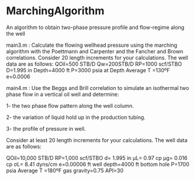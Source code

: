 # MarchingAlgorithm
An algorithm to obtain two-phase pressure profile and flow-regime along the well

main3.m :
Calculate the flowing wellhead pressure using the
marching algorithm with the Poettmann and Carpenter and the Fancher and Brown correlations.
Consider 20 length increments for your calculations. The well data are as follows:
QOil=500 STB/D
Qw=200STB/D
RP=1000 scf/STBO
D=1.995 in
Depth=4000 ft
P=3000 psia at Depth
Average T =130ºF
e=0.0006

main4.m :
Use the Beggs and Brill correlation to simulate an isothermal two phase flow in a
vertical oil well and determine:

1- the two phase flow pattern along the well column.

2- the variation of liquid hold up in the production tubing.

3- the profile of pressure in well.

Consider at least 20 length increments for your calculations. The well data are as follows:

QOil=10,000 STB/D RP=1,000 scf/STBO d= 1.995 in μL= 0.97 cp μg= 0.016 cp
σL= 8.41 dyns/cm e=0.00006 ft well depth=4000 ft bottom hole P=1700 psia
Average T =180ºF gas gravity=0.75 API=30
